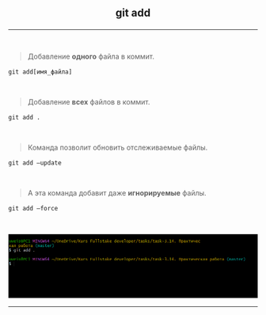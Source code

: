 ## <p style='text-align:center'>git add</p>
---
<br>

>Добавление **одного** файла в коммит.
```bash=
git add[имя_файла]
```
<br>

>Добавление **всех** файлов в коммит.

```bash=
git add .
```
<br>

>Команда позволит обновить отслеживаемые файлы.
```bash=
git add —update
```
<br>

 >А эта команда добавит даже **игнорируемые** файлы.
```bash=
git add —force 
```
<br>

![git add](git.add.PNG)


---